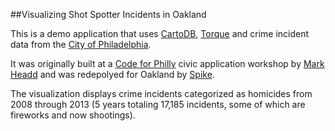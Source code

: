 ##Visualizing Shot Spotter Incidents in Oakland

This is a demo application that uses [CartoDB](http://cartodb.com/), [Torque](https://github.com/CartoDB/torque) and crime incident data from the [City of Philadelphia](http://opendataphilly.org/opendata/resource/215/philadelphia-police-part-one-crime-incidents/).

It was originally built at a [Code for Philly](http://codeforphilly.org/) civic application workshop by [Mark Headd](http://twitter.com/mheadd) and was redepolyed for Oakland by [Spike](http://twitter.com/spjika).

The visualization displays crime incidents categorized as homicides from 2008 through 2013 (5 years totaling 17,185 incidents, some of which are fireworks and now shootings).
